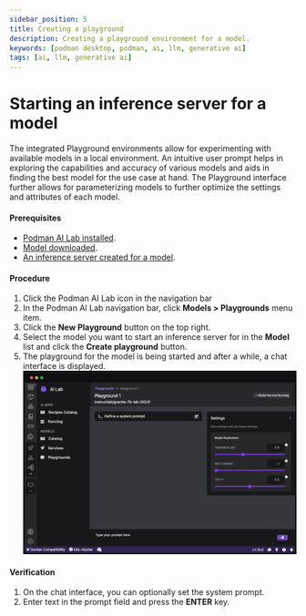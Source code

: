 ```yaml
---
sidebar_position: 5
title: Creating a playground
description: Creating a playground environment for a model.
keywords: [podman desktop, podman, ai, llm, generative ai]
tags: [ai, llm, generative ai]
---
```


# Starting an inference server for a model

The integrated Playground environments allow for experimenting with available models in a local environment. An intuitive user prompt helps in exploring the capabilities and accuracy of various models and aids in finding the best model for the use case at hand. The Playground interface further allows for parameterizing models to further optimize the settings and attributes of each model.

#### Prerequisites

- [Podman AI Lab installed](/docs/ai-lab/installing).
- [Model downloaded](/docs/ai-lab/download-model).
- [An inference server created for a model](/docs/ai-lab/start-inference-server).

#### Procedure

1. Click the Podman AI Lab icon in the navigation bar
1. In the Podman AI Lab navigation bar, click **Models > Playgrounds** menu item.
1. Click the **New Playground** button on the top right.
1. Select the model you want to start an inference server for in the **Model** list and click the **Create playground** button.
1. The playground for the model is being started and after a while, a chat interface is displayed.
![playground](img/playground.png)

#### Verification

1. On the chat interface, you can optionally set the system prompt.
1. Enter text in the prompt field and press the **ENTER** key.

